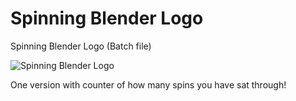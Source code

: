 # Spinning Blender Logo
Spinning Blender Logo (Batch file)

![Spinning Blender Logo](https://i.imgur.com/QNfP85s.gif)


One version with counter of how many spins you have sat through!
